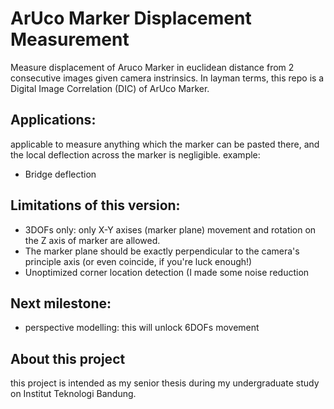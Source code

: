 # ArUco Marker Displacement Measurement

Measure displacement of Aruco Marker in euclidean distance from 2 consecutive images given camera instrinsics.
In layman terms, this repo is a Digital Image Correlation (DIC) of ArUco Marker.

## Applications:
applicable to measure anything which the marker can be pasted there, and the local deflection across the marker is negligible.
example:
- Bridge deflection

## Limitations of this version:
- 3DOFs only: only X-Y axises (marker plane) movement and rotation on the Z axis of marker are allowed.
- The marker plane should be exactly perpendicular to the camera's principle axis (or even coincide, if you're luck enough!)
- Unoptimized corner location detection (I made some noise reduction

## Next milestone:
- perspective modelling: this will unlock 6DOFs movement

## About this project
this project is intended as my senior thesis during my undergraduate study on Institut Teknologi Bandung.
